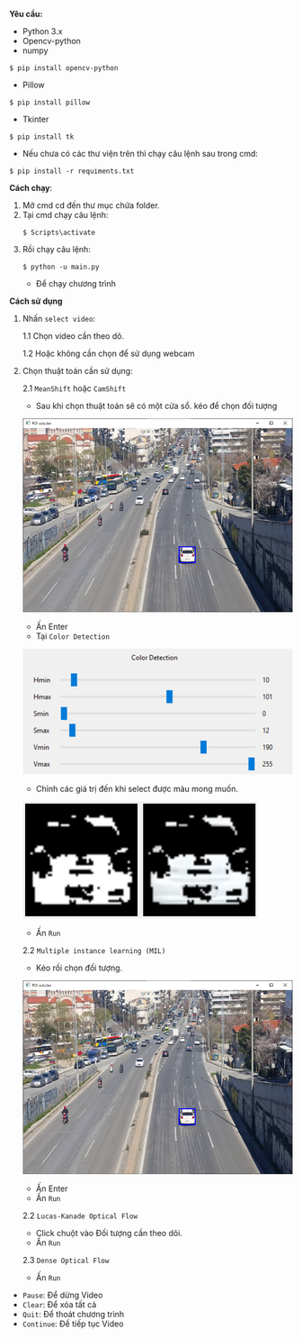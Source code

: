 **Yêu cầu:**
- Python 3.x
- Opencv-python
- numpy
```
$ pip install opencv-python
```
- Pillow
```
$ pip install pillow
```
- Tkinter
```
$ pip install tk
```

- Nếu chưa có các thư viện trên thì chạy câu lệnh sau trong cmd:
```
$ pip install -r requiments.txt
```

**Cách chạy**:

1. Mở cmd cd đến thư mục chứa folder.
2. Tại cmd chạy câu lệnh:
    ```
    $ Scripts\activate
    ```
3. Rồi chạy câu lệnh:
    ```
    $ python -u main.py
    ```
    - Để chạy chương trình

**Cách sử dụng**

1. Nhấn `select video`:

    1.1 Chọn video cần theo dõ.

    1.2  Hoặc không cần chọn để sử dụng webcam
2. Chọn thuật toán cần sử dụng:
    
    2.1 `MeanShift` hoặc `CamShift`
    - Sau khi chọn thuật toán sẽ có một cửa sổ. kéo để chọn đối tượng

    <img src='./Assets/Select_Roi.png'></img>

    - Ấn Enter
    - Tại `Color Detection`

    <img src='./Assets/color_detection.png'></img>
    
    - Chỉnh các giá trị đến khi select được màu mong muốn.

    <img src='./Assets/maskAndResult.png'></img>
    
    - Ấn `Run`

    2.2 `Multiple instance learning (MIL)`
    - Kéo rồi chọn đối tượng.

    <img src='./Assets/Select_Roi.png'></img>

    - Ấn Enter
    - Ấn `Run`

    2.2 `Lucas-Kanade Optical Flow`
    - Click chuột vào Đối tượng cần theo dõi.
    - Ấn `Run`

    2.3 `Dense Optical Flow`
    - Ấn `Run`

- `Pause`: Để dừng Video
- `Clear`: Để xóa tất cả
- `Quit`: Để thoát chương trình
- `Continue`: Để tiếp tục Video
